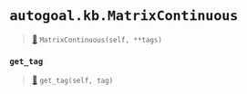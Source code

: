 # `autogoal.kb.MatrixContinuous`

> [📝](https://github.com/autogal/autogoal/blob/master/autogoal/kb/_data.py#L378)
> `MatrixContinuous(self, **tags)`

### `get_tag`

> [📝](https://github.com/autogoal/autogoal/blob/master/autogoal/kb/_data.py#L220)
> `get_tag(self, tag)`

